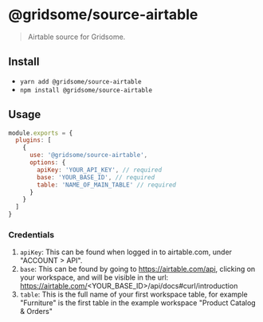 # @gridsome/source-airtable

> Airtable source for Gridsome.

## Install
- `yarn add @gridsome/source-airtable`
- `npm install @gridsome/source-airtable`

## Usage

```js
module.exports = {
  plugins: [
    {
      use: '@gridsome/source-airtable',
      options: {
        apiKey: 'YOUR_API_KEY', // required
        base: 'YOUR_BASE_ID', // required
        table: 'NAME_OF_MAIN_TABLE' // required
      }
    }
  ]
}
```

### Credentials

1. `apiKey`: This can be found when logged in to airtable.com, under "ACCOUNT > API".
1. `base`: This can be found by going to https://airtable.com/api, clicking on your workspace, and will be visible in the url: https://airtable.com/<YOUR_BASE_ID>/api/docs#curl/introduction
1. `table`: This is the full name of your first workspace table, for example "Furniture" is the first table in the example workspace "Product Catalog & Orders"
